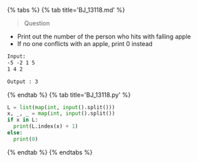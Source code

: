 {% tabs %}
{% tab title='BJ_13118.md' %}

> Question

* Print out the number of the person who hits with falling apple
* If no one conflicts with an apple, print 0 instead

```txt
Input:
-5 -2 1 5
1 4 2

Output : 3
```

{% endtab %}
{% tab title='BJ_13118.py' %}

```py
L = list(map(int, input().split()))
x, _, _ = map(int, input().split())
if x in L:
  print(L.index(x) + 1)
else:
  print(0)
```

{% endtab %}
{% endtabs %}
